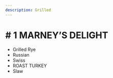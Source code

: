 ```yaml
---
description: Grilled
---
```


# \# 1 MARNEY’S DELIGHT

* Grilled Rye
* Russian
* Swiss
* ROAST TURKEY
* Slaw

  


